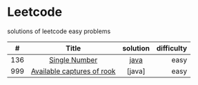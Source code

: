 # Leetcode
solutions of leetcode easy problems




| #             | Title                                                          | solution                            | difficulty|
| ------------- |:--------------------------------------------------------------:| :----------------------------------:| ---------:|
| 136           | [Single Number](https://leetcode.com/problems/single-number/)  |[java](https://github.com/thakurshilpa/Leetcode/blob/master/java/Shortest%20Unsorted%20Continuous%20Subarray.java)                              | easy      |
| 999          |[Available captures of rook](https://leetcode.com/problems/available-captures-for-rook/)   |[java]                               |  easy     |
